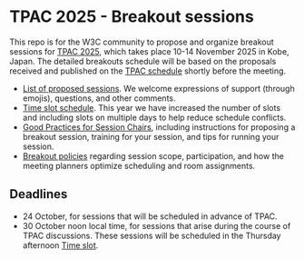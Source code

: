 # TPAC 2025 - Breakout sessions
This repo is for the W3C community to propose and organize breakout sessions for [TPAC 2025](https://www.w3.org/2025/11/TPAC/), which takes place 10-14 November 2025 in Kobe, Japan. 
The detailed breakouts schedule will be based on the proposals received and published on the [TPAC schedule](https://www.w3.org/2025/11/TPAC/breakouts.html) shortly before the meeting.

<!-- * [Calendar of breakout sessions](https://www.w3.org/calendar/tpac2025/breakout-sessions/). -->
<!-- * [Grid of breakout sessions](https://www.w3.org/2025/11/TPAC/breakouts.html#grid). -->
* [List of proposed sessions](../../issues). We welcome expressions of support (through emojis), questions, and other comments.
* [Time slot schedule](https://github.com/w3c/tpac2025-breakouts/wiki/Breakout%E2%80%90time%E2%80%90slots). This year we have increased the number of slots and including slots on multiple days to help reduce schedule conflicts.
* [Good Practices for Session Chairs](https://github.com/w3c/tpac-breakouts/wiki/Good-Practices-for-Session-Chairs), including instructions for proposing a breakout session, training for your session, and tips for running your session.
* [Breakout policies](https://github.com/w3c/tpac-breakouts/wiki/Policies) regarding session scope, participation, and how the meeting planners optimize scheduling and room assignments.
<!-- * In case you are making slides, consider using the [TPAC 2025 slide template in HTML](). -->

## Deadlines

* 24 October, for sessions that will be scheduled in advance of TPAC.
* 30 October noon local time, for sessions that arise during the course of TPAC discussions. These sessions will be scheduled in the Thursday afternoon [Time slot](https://github.com/w3c/tpac2025-breakouts/wiki/Breakout%E2%80%90time%E2%80%90slots).

